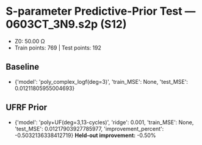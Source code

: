 # S-parameter Predictive-Prior Test — 0603CT_3N9.s2p (S12)
- Z0: 50.00 Ω
- Train points: 769  |  Test points: 192

## Baseline
- {'model': 'poly_complex_logf(deg=3)', 'train_MSE': None, 'test_MSE': 0.01211805955004693}

## UFRF Prior
- {'model': 'poly+UF(deg=3,13-cycles)', 'ridge': 0.001, 'train_MSE': None, 'test_MSE': 0.01217903927785977, 'improvement_percent': -0.5032136338412719}
**Held-out improvement:** -0.50%